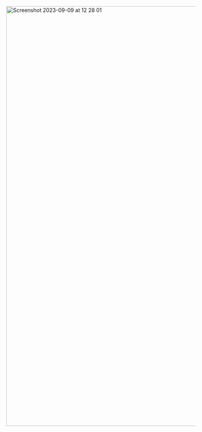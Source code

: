 
<img width="1118" alt="Screenshot 2023-09-09 at 12 28 01" src="https://github.com/Mosher23/VoronBFI/assets/8256425/aacf2794-1c04-44ce-8fdb-9bfb48dfe966">
